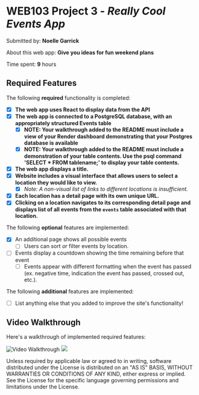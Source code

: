 # WEB103 Project 3 - *Really Cool Events App*

Submitted by: **Noelle Garrick**

About this web app: **Give you ideas for fun weekend plans**

Time spent: **9** hours

## Required Features

The following **required** functionality is completed:

<!-- Make sure to check off completed functionality below -->

- [X] **The web app uses React to display data from the API**
- [x] **The web app is connected to a PostgreSQL database, with an appropriately structured Events table**
  - [x]  **NOTE: Your walkthrough added to the README must include a view of your Render dashboard demonstrating that your Postgres database is available**
  - [x]  **NOTE: Your walkthrough added to the README must include a demonstration of your table contents. Use the psql command 'SELECT * FROM tablename;' to display your table contents.**
- [x] **The web app displays a title.**
- [X] **Website includes a visual interface that allows users to select a location they would like to view.**
  - [X] *Note: A non-visual list of links to different locations is insufficient.* 
- [X] **Each location has a detail page with its own unique URL.**
- [X] **Clicking on a location navigates to its corresponding detail page and displays list of all events from the `events` table associated with that location.**

The following **optional** features are implemented:

- [X] An additional page shows all possible events
  - [ ] Users can sort *or* filter events by location.
- [ ] Events display a countdown showing the time remaining before that event
  - [ ] Events appear with different formatting when the event has passed (ex. negative time, indication the event has passed, crossed out, etc.).

The following **additional** features are implemented:

- [ ] List anything else that you added to improve the site's functionality!

## Video Walkthrough

Here's a walkthrough of implemented required features:

<img src='https://media0.giphy.com/media/v1.Y2lkPTc5MGI3NjExamFxN3VwYm12cHFrY3R6eGZ4Y3Q0Yno2eXZlY2JhZDE4OHoydjhkYSZlcD12MV9pbnRlcm5hbF9naWZfYnlfaWQmY3Q9Zw/1coE3iD4UomMjzxQav/giphy.gif' title='Video Walkthrough' width='' alt='Video Walkthrough' />
<img src='https://media4.giphy.com/media/v1.Y2lkPTc5MGI3NjExc3BzaTRxeHNxZHBhNDB6ZmczdjkxajJyNmQ4OXM2YWFkcXl3bThiayZlcD12MV9pbnRlcm5hbF9naWZfYnlfaWQmY3Q9Zw/fczguJo8Lz3LuZW4ew/giphy.gif'/>

Unless required by applicable law or agreed to in writing, software distributed under the License is distributed on an "AS IS" BASIS, WITHOUT WARRANTIES OR CONDITIONS OF ANY KIND, either express or implied. See the License for the specific language governing permissions and limitations under the License.
